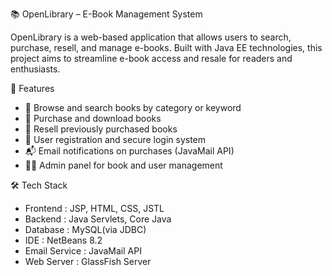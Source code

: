 📚 OpenLibrary – E-Book Management System

OpenLibrary is a web-based application that allows users to search, purchase, resell, and manage e-books.
Built with Java EE technologies, this project aims to streamline e-book access and resale for readers and enthusiasts.

🚀 Features
- 📖 Browse and search books by category or keyword
- 🛒 Purchase and download books
- 🔁 Resell previously purchased books
- 🔐 User registration and secure login system
- 📬 Email notifications on purchases (JavaMail API)
- 🧑‍💼 Admin panel for book and user management

🛠️ Tech Stack
- Frontend : JSP, HTML, CSS, JSTL  
- Backend : Java Servlets, Core Java  
- Database : MySQL(via JDBC)  
- IDE : NetBeans 8.2  
- Email Service : JavaMail API  
- Web Server : GlassFish Server
